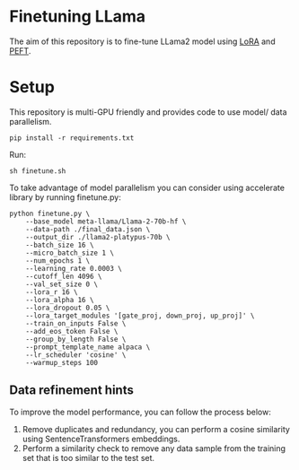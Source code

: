
# Finetuning LLama
The aim of this repository is to fine-tune LLama2 model using [LoRA](https://arxiv.org/abs/2106.09685) and [PEFT](https://github.com/huggingface/peft).

# Setup
This repository is multi-GPU friendly and provides code to use model/ data parallelism.
```
pip install -r requirements.txt
```
Run:
```
sh finetune.sh
```

To take advantage of model parallelism you can consider using accelerate library by running finetune.py:
```
python finetune.py \
    --base_model meta-llama/Llama-2-70b-hf \
    --data-path ./final_data.json \
    --output_dir ./llama2-platypus-70b \
    --batch_size 16 \
    --micro_batch_size 1 \
    --num_epochs 1 \
    --learning_rate 0.0003 \
    --cutoff_len 4096 \
    --val_set_size 0 \
    --lora_r 16 \
    --lora_alpha 16 \
    --lora_dropout 0.05 \
    --lora_target_modules '[gate_proj, down_proj, up_proj]' \
    --train_on_inputs False \
    --add_eos_token False \
    --group_by_length False \
    --prompt_template_name alpaca \
    --lr_scheduler 'cosine' \
    --warmup_steps 100
```


## Data refinement hints
To improve the model performance, you can follow the process below:
1. Remove duplicates and redundancy, you can perform a cosine similarity using SentenceTransformers embeddings.
2. Perform a similarity check to remove any data sample from the training set that is too similar to the test set.
